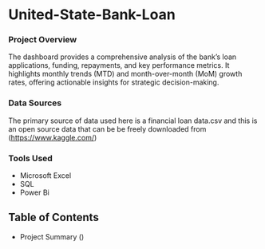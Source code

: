 # United-State-Bank-Loan

### Project Overview
The dashboard provides a comprehensive analysis of the bank’s loan applications, funding, repayments, and key performance metrics. It highlights monthly trends (MTD) and month-over-month (MoM) growth rates, offering actionable insights for strategic decision-making.

### Data Sources 
The primary source of data used here is a financial loan data.csv and this is an open source data that can be be freely downloaded from (https://www.kaggle.com/) 

### Tools Used
- Microsoft Excel 
- SQL
- Power Bi

## Table of Contents 
- Project Summary ()

